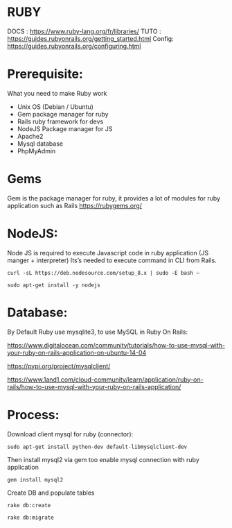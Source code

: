 RUBY
========

DOCS : https://www.ruby-lang.org/fr/libraries/
TUTO : https://guides.rubyonrails.org/getting_started.html
Config: https://guides.rubyonrails.org/configuring.html

Prerequisite:
========
What you need to make Ruby work
- Unix		OS (Debian / Ubuntu)
- Gem		package manager for ruby
- Rails		ruby framework for devs 
- NodeJS		Package manager for JS
- Apache2
- Mysql database
- PhpMyAdmin

Gems
========
Gem is the package manager for ruby, it provides a lot of modules for ruby application such as Rails
https://rubygems.org/

NodeJS:
========
Node JS is required to execute Javascript code in ruby application (JS manger + interpreter)
Its’s needed to execute command in CLI from Rails.

`curl -sL https://deb.nodesource.com/setup_8.x | sudo -E bash –`

`sudo apt-get install -y nodejs`

Database:
========
By Default Ruby use mysqlite3, to use MySQL in Ruby On Rails:

https://www.digitalocean.com/community/tutorials/how-to-use-mysql-with-your-ruby-on-rails-application-on-ubuntu-14-04

https://pypi.org/project/mysqlclient/

https://www.1and1.com/cloud-community/learn/application/ruby-on-rails/how-to-use-mysql-with-your-ruby-on-rails-application/

Process:
========
Download client mysql for ruby (connector):

`sudo apt-get install python-dev default-libmysqlclient-dev`

Then install mysql2 via gem too enable mysql connection with ruby application

`gem install mysql2`

Create DB and populate tables

`rake db:create`

`rake db:migrate`


